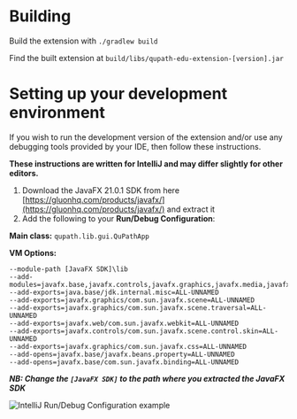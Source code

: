 # Building

Build the extension with `./gradlew build`

Find the built extension at `build/libs/qupath-edu-extension-[version].jar`

# Setting up your development environment

If you wish to run the development version of the extension and/or use any debugging tools provided by your IDE, then follow these instructions. 

**These instructions are written for IntelliJ and may differ slightly for other editors.**

1. Download the JavaFX 21.0.1 SDK from here [https://gluonhq.com/products/javafx/](https://gluonhq.com/products/javafx/) and extract it
2. Add the following to your **Run/Debug Configuration**:

**Main class:** `qupath.lib.gui.QuPathApp`

**VM Options:**

```
--module-path [JavaFX SDK]\lib
--add-modules=javafx.base,javafx.controls,javafx.graphics,javafx.media,javafx.web,javafx.swing
--add-exports=java.base/jdk.internal.misc=ALL-UNNAMED
--add-exports=javafx.graphics/com.sun.javafx.scene=ALL-UNNAMED
--add-exports=javafx.graphics/com.sun.javafx.scene.traversal=ALL-UNNAMED
--add-exports=javafx.web/com.sun.javafx.webkit=ALL-UNNAMED
--add-exports=javafx.controls/com.sun.javafx.scene.control.skin=ALL-UNNAMED
--add-exports=javafx.graphics/com.sun.javafx.css=ALL-UNNAMED
--add-opens=javafx.base/javafx.beans.property=ALL-UNNAMED
--add-opens=javafx.base/com.sun.javafx.binding=ALL-UNNAMED
```

**_NB: Change the `[JavaFX SDK]` to the path where you extracted the JavaFX SDK_**

![IntelliJ Run/Debug Configuration example](http://static.yli-hallila.fi/qupathedudocs/IDEA%20Configuration.png)